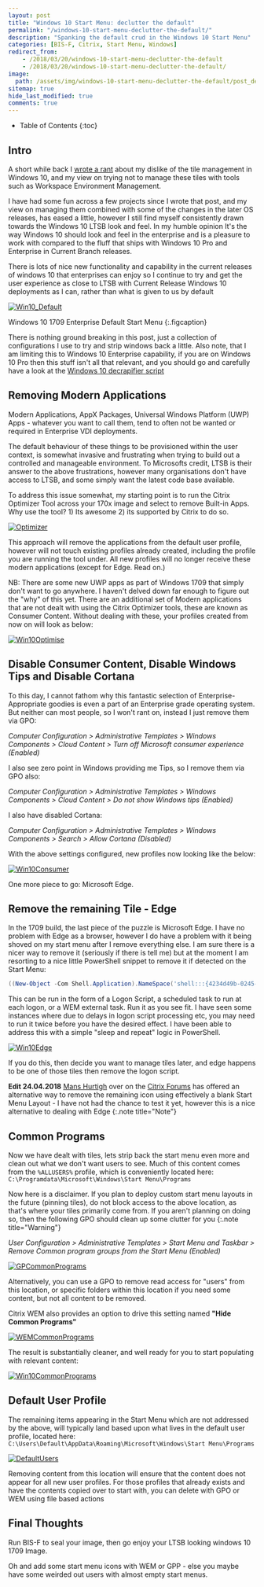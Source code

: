 ```yaml
---
layout: post
title: "Windows 10 Start Menu: declutter the default"
permalink: "/windows-10-start-menu-declutter-the-default/"
description: "Spanking the default crud in the Windows 10 Start Menu"
categories: [BIS-F, Citrix, Start Menu, Windows]
redirect_from: 
    - /2018/03/20/windows-10-start-menu-declutter-the-default
    - /2018/03/20/windows-10-start-menu-declutter-the-default/
image:
  path: /assets/img/windows-10-start-menu-declutter-the-default/post_default_image.jpg
sitemap: true
hide_last_modified: true
comments: true
---
```


<!--excerpt-->

-  Table of Contents
{:toc}

## Intro

A short while back I [wrote a rant](http://jkindon.com/2017/10/13/citrix-wem-modern-start-menus-and-tiles/) about my dislike of the tile management in Windows 10, and my view on trying not to manage these tiles with tools such as Workspace Environment Management.

I have had some fun across a few projects since I wrote that post, and my view on managing them combined with some of the changes in the later OS releases, has eased a little, however I still find myself consistently drawn towards the Windows 10 LTSB look and feel. In my humble opinion It's the way Windows 10 should look and feel in the enterprise and is a pleasure to work with compared to the fluff that ships with Windows 10 Pro and Enterprise in Current Branch releases.

There is lots of nice new functionality and capability in the current releases of windows 10 that enterprises can enjoy so I continue to try and get the user experience as close to LTSB with Current Release Windows 10 deployments as I can, rather than what is given to us by default

[![Win10_Default]({{site.baseurl}}/assets/img/windows-10-start-menu-declutter-the-default/Win10_Default.png)]({{site.baseurl}}/assets/img/windows-10-start-menu-declutter-the-default/Win10_Default.png)

Windows 10 1709 Enterprise Default Start Menu
{:.figcaption}

There is nothing ground breaking in this post, just a collection of configurations I use to try and strip windows back a little. Also note, that I am limiting this to Windows 10 Enterprise capability, if you are on Windows 10 Pro then this stuff isn't all that relevant, and you should go and carefully have a look at the [Windows 10 decrapifier script](https://community.spiceworks.com/scripts/show/3977-windows-10-decrapifier-version-2)

## Removing Modern Applications

Modern Applications, AppX Packages, Universal Windows Platform (UWP) Apps - whatever you want to call them, tend to often not be wanted or required in Enterprise VDI deployments.

The default behaviour of these things to be provisioned within the user context, is somewhat invasive and frustrating when trying to build out a controlled and manageable environment. To Microsofts credit, LTSB is their answer to the above frustrations, however many organisations don't have access to LTSB, and some simply want the latest code base available.

To address this issue somewhat, my starting point is to run the Citrix Optimizer Tool across your 170x image and select to remove Built-in Apps. Why use the tool? 1) Its awesome 2) its supported by Citrix to do so.

[![Optimizer]({{site.baseurl}}/assets/img/windows-10-start-menu-declutter-the-default/Optimizer.png)]({{site.baseurl}}/assets/img/windows-10-start-menu-declutter-the-default/Optimizer.png)

This approach will remove the applications from the default user profile, however will not touch existing profiles already created, including the profile you are running the tool under. All new profiles will no longer receive these modern applications (except for Edge. Read on.)

NB: There are some new UWP apps as part of Windows 1709 that simply don't want to go anywhere. I haven't delved down far enough to figure out the "why" of this yet. There are an additional set of Modern applications that are not dealt with using the Citrix Optimizer tools, these are known as Consumer Content. Without dealing with these, your profiles created from now on will look as below:

[![Win10Optimise]({{site.baseurl}}/assets/img/windows-10-start-menu-declutter-the-default/Win10Optimise.png)]({{site.baseurl}}/assets/img/windows-10-start-menu-declutter-the-default/Win10Optimise.png)

## Disable Consumer Content, Disable Windows Tips and Disable Cortana

To this day, I cannot fathom why this fantastic selection of Enterprise-Appropriate goodies is even a part of an Enterprise grade operating system. But neither can most people, so I won't rant on, instead I just remove them via GPO:

*Computer Configuration > Administrative Templates > Windows Components > Cloud Content > Turn off Microsoft consumer experience (Enabled)*

I also see zero point in Windows providing me Tips, so I remove them via GPO also:

*Computer Configuration > Administrative Templates > Windows Components > Cloud Content > Do not show Windows tips (Enabled)*

I also have disabled Cortana:

*Computer Configuration > Administrative Templates > Windows Components > Search > Allow Cortana (Disabled)*

With the above settings configured, new profiles now looking like the below:

[![Win10Consumer]({{site.baseurl}}/assets/img/windows-10-start-menu-declutter-the-default/Win10Consumer.png)]({{site.baseurl}}/assets/img/windows-10-start-menu-declutter-the-default/Win10Consumer.png)

One more piece to go: Microsoft Edge.

## Remove the remaining Tile - Edge

In the 1709 build, the last piece of the puzzle is Microsoft Edge. I have no problem with Edge as a browser, however I do have a problem with it being shoved on my start menu after I remove everything else. I am sure there is a nicer way to remove it (seriously if there is tell me) but at the moment I am resorting to a nice little PowerShell snippet to remove it if detected on the Start Menu:

```powershell
((New-Object -Com Shell.Application).NameSpace('shell:::{4234d49b-0245-4df3-b780-3893943456e1}').Items() | where-object {$_.Name -eq "Microsoft Edge"}).Verbs() | where-object {$_.Name.replace('&','') -match 'From "Start" UnPin|Unpin from Start'} | %{$_.DoIt()}
```

This can be run in the form of a Logon Script, a scheduled task to run at each logon, or a WEM external task. Run it as you see fit. I have seen some instances where due to delays in logon script processing etc, you may need to run it twice before you have the desired effect. I have been able to address this with a simple "sleep and repeat" logic in PowerShell. 

[![Win10Edge]({{site.baseurl}}/assets/img/windows-10-start-menu-declutter-the-default/Win10Edge.png)]({{site.baseurl}}/assets/img/windows-10-start-menu-declutter-the-default/Win10Edge.png)

If you do this, then decide you want to manage tiles later, and edge happens to be one of those tiles then remove the logon script. 

**Edit 24.04.2018** [Mans Hurtigh](https://discussions.citrix.com/profile/12582752-m%C3%A5ns-hurtigh/) over on the [Citrix Forums](https://discussions.citrix.com/topic/394711-w10-1709-ent-start-menu-and-tiles/) has offered an alternative way to remove the remaining icon using effectively a blank Start Menu Layout - I have not had the chance to test it yet, however this is a nice alternative to dealing with Edge 
{:.note title="Note"}

## Common Programs

Now we have dealt with tiles, lets strip back the start menu even more and clean out what we don't want users to see. Much of this content comes from the `%ALLUSERS%` profile, which is conveniently located here: `C:\Programdata\Microsoft\Windows\Start Menu\Programs`

Now here is a disclaimer. If you plan to deploy custom start menu layouts in the future (pinning tiles), do not block access to the above location, as that's where your tiles primarily come from. If you aren't planning on doing so, then the following GPO should clean up some clutter for you
{:.note title="Warning"}

*User Configuration > Administrative Templates > Start Menu and Taskbar > Remove Common program groups from the Start Menu (Enabled)*

[![GPCommonPrograms]({{site.baseurl}}/assets/img/windows-10-start-menu-declutter-the-default/GPCommonPrograms.png)]({{site.baseurl}}/assets/img/windows-10-start-menu-declutter-the-default/GPCommonPrograms.png)

Alternatively, you can use a GPO to remove read access for "users" from this location, or specific folders within this location if you need some content, but not all content to be removed. 

Citrix WEM also provides an option to drive this setting named **"Hide Common Programs"** 

[![WEMCommonPrograms]({{site.baseurl}}/assets/img/windows-10-start-menu-declutter-the-default/WEMCommonPrograms.png)]({{site.baseurl}}/assets/img/windows-10-start-menu-declutter-the-default/WEMCommonPrograms.png)

The result is substantially cleaner, and well ready for you to start populating with relevant content:

[![Win10CommonPrograms]({{site.baseurl}}/assets/img/windows-10-start-menu-declutter-the-default/Win10CommonPrograms.png)]({{site.baseurl}}/assets/img/windows-10-start-menu-declutter-the-default/Win10CommonPrograms.png)

## Default User Profile

The remaining items appearing in the Start Menu which are not addressed by the above, will typically land based upon what lives in the default user profile, located here: `C:\Users\Default\AppData\Roaming\Microsoft\Windows\Start Menu\Programs`

[![DefaultUsers]({{site.baseurl}}/assets/img/windows-10-start-menu-declutter-the-default/DefaultUsers.png)]({{site.baseurl}}/assets/img/windows-10-start-menu-declutter-the-default/DefaultUsers.png)

Removing content from this location will ensure that the content does not appear for all new user profiles. For those profiles that already exists and have the contents copied over to start with, you can delete with GPO or WEM using file based actions

## Final Thoughts

Run BIS-F to seal your image, then go enjoy your LTSB looking windows 10 1709 Image. 

Oh and add some start menu icons with WEM or GPP - else you maybe have some weirded out users with almost empty start menus.
